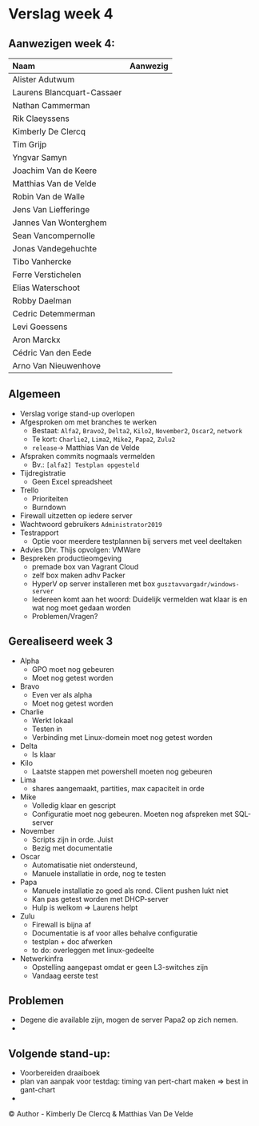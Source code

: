 # Verslag week 4

## Aanwezigen week 4:
| Naam                          | Aanwezig |
| :---                          | :---   |
| Alister Adutwum               |        |
| Laurens Blancquart-Cassaer    |        |
| Nathan Cammerman              |        |
| Rik Claeyssens                |        |
| Kimberly De Clercq            |        |
| Tim Grijp                     |        |
| Yngvar Samyn                  |        |
| Joachim Van de Keere          |        |
| Matthias Van de Velde         |        |
| Robin Van de Walle            |        |
| Jens Van Liefferinge          |        |
| Jannes Van Wonterghem         |        |
| Sean Vancompernolle           |        |
| Jonas Vandegehuchte           |        |
| Tibo Vanhercke                |        |
| Ferre Verstichelen            |        |
| Elias Waterschoot             |        |
| Robby Daelman                 |        |
| Cedric Detemmerman            |        |
| Levi Goessens                 |        |
| Aron Marckx                   |        |
| Cédric Van den Eede           |        |
| Arno Van Nieuwenhove          |        |

## Algemeen
- Verslag vorige stand-up overlopen
- Afgesproken om met branches te werken
    - Bestaat: `Alfa2`, `Bravo2`, `Delta2`, `Kilo2`, `November2`, `Oscar2`,  `network`
    - Te kort: `Charlie2`, `Lima2`, `Mike2`, `Papa2`, `Zulu2`
    - `release`-> Matthias Van de Velde
- Afspraken commits nogmaals vermelden
    - Bv.: `[alfa2] Testplan opgesteld`
- Tijdregistratie
    - Geen Excel spreadsheet
- Trello
    - Prioriteiten
    - Burndown
- Firewall uitzetten op iedere server
- Wachtwoord gebruikers `Administrator2019`
- Testrapport
    - Optie voor meerdere testplannen bij servers met veel deeltaken
- Advies Dhr. Thijs opvolgen: VMWare
- Bespreken productieomgeving 
    - premade box van Vagrant Cloud 
    - zelf box maken adhv Packer 
    - HyperV op server installeren met box `gusztavvargadr/windows-server`
  - Iedereen komt aan het woord: Duidelijk vermelden wat klaar is en wat nog moet gedaan worden
  - Problemen/Vragen?

## Gerealiseerd week 3
* Alpha
  * GPO moet nog gebeuren
  * Moet nog getest worden
* Bravo
  * Even ver als alpha
  * Moet nog getest worden
* Charlie
  * Werkt lokaal
  * Testen in
  * Verbinding met Linux-domein moet nog getest worden
* Delta
  * Is klaar
* Kilo
  * Laatste stappen met powershell moeten nog gebeuren
* Lima
  * shares aangemaakt, partities, max capaciteit in orde
* Mike
  * Volledig klaar en gescript
  * Configuratie moet nog gebeuren. Moeten nog afspreken met SQL-server
* November
  * Scripts zijn in orde. Juist 
  * Bezig met documentatie
* Oscar
  * Automatisatie niet ondersteund,
  * Manuele installatie in orde, nog te testen
* Papa
  * Manuele installatie zo goed als rond. Client pushen lukt niet
  * Kan pas getest worden met DHCP-server
  * Hulp is welkom => Laurens helpt
* Zulu
  * Firewall is bijna af
  * Documentatie is af voor alles behalve configuratie
  * testplan + doc afwerken
  * to do: overleggen met linux-gedeelte
* Netwerkinfra
  * Opstelling aangepast omdat er geen L3-switches zijn
  * Vandaag eerste test

## Problemen
* Degene die available zijn, mogen de server Papa2 op zich nemen.
* 

## Volgende stand-up:
  - Voorbereiden draaiboek
  - plan van aanpak voor testdag: timing van pert-chart maken => best in gant-chart
  - 

© Author - Kimberly De Clercq & Matthias Van De Velde
